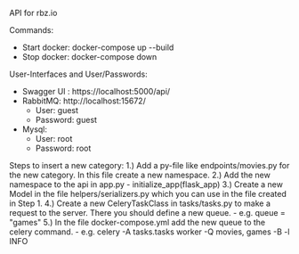 API for rbz.io

Commands:
- Start docker: docker-compose up --build
- Stop docker: docker-compose down

User-Interfaces and User/Passwords:
- Swagger UI : https://localhost:5000/api/
- RabbitMQ: http://localhost:15672/
    - User: guest
    - Password: guest
- Mysql:
    - User: root
    - Password: root

Steps to insert a new category:
1.) Add a py-file like endpoints/movies.py for the new category. In this file create a new namespace.
2.) Add the new namespace to the api in app.py - initialize_app(flask_app)
3.) Create a new Model in the file helpers/serializers.py which you can use in the file created in Step 1.
4.) Create a new CeleryTaskClass in tasks/tasks.py to make a request to the server. There you should define a new queue.
    - e.g. queue = "games"
5.) In the file docker-compose.yml add the new queue to the celery command.
    - e.g. celery -A tasks.tasks worker -Q movies, games -B -l INFO
